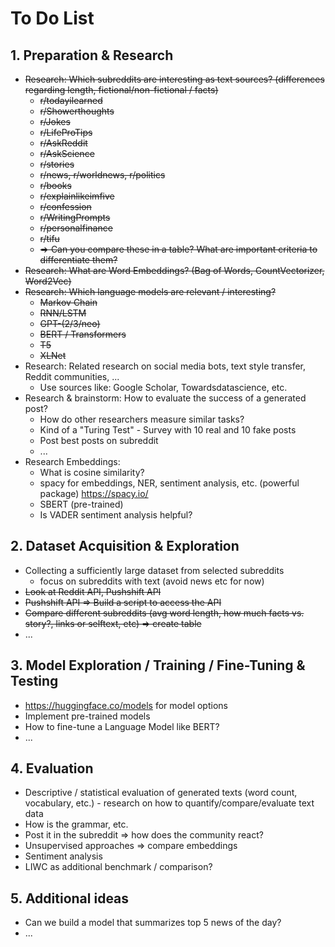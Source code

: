# To Do List

## 1. Preparation & Research

- ~~Research: Which subreddits are interesting as text sources? (differences regarding length, fictional/non-fictional / facts)~~
  - ~~r/todayilearned~~
  - ~~r/Showerthoughts~~
  - ~~r/Jokes~~
  - ~~r/LifeProTips~~
  - ~~r/AskReddit~~
  - ~~r/AskScience~~
  - ~~r/stories~~
  - ~~r/news, r/worldnews, r/politics~~
  - ~~r/books~~
  - ~~r/explainlikeimfive~~
  - ~~r/confession~~
  - ~~r/WritingPrompts~~
  - ~~r/personalfinance~~
  - ~~r/tifu~~
  - ~~=> Can you compare these in a table? What are important criteria to differentiate them?~~
- ~~Research: What are Word Embeddings? (Bag of Words, CountVectorizer, Word2Vec)~~
- ~~Research: Which language models are relevant / interesting?~~
  - ~~Markov Chain~~
  - ~~RNN/LSTM~~
  - ~~GPT-(2/3/neo)~~
  - ~~BERT / Transformers~~
  - ~~T5~~
  - ~~XLNet~~
- Research: Related research on social media bots, text style transfer, Reddit communities, ...
  - Use sources like: Google Scholar, Towardsdatascience, etc.
- Research & brainstorm: How to evaluate the success of a generated post?
  - How do other researchers measure similar tasks?
  - Kind of a "Turing Test" - Survey with 10 real and 10 fake posts
  - Post best posts on subreddit
  - ...
- Research Embeddings:
  - What is cosine similarity?
  - spacy for embeddings, NER, sentiment analysis, etc. (powerful package) https://spacy.io/
  - SBERT (pre-trained)
  - Is VADER sentiment analysis helpful?

## 2. Dataset Acquisition & Exploration

- Collecting a sufficiently large dataset from selected subreddits
  - focus on subreddits with text (avoid news etc for now)
- ~~Look at Reddit API, Pushshift API~~
- ~~Pushshift API => Build a script to access the API~~
- ~~Compare different subreddits (avg word length, how much facts vs. story?, links or selftext, etc) => create table~~
- ...

## 3. Model Exploration / Training / Fine-Tuning & Testing

- https://huggingface.co/models for model options
- Implement pre-trained models
- How to fine-tune a Language Model like BERT?
- ...

## 4. Evaluation

- Descriptive / statistical evaluation of generated texts (word count, vocabulary, etc.) - research on how to quantify/compare/evaluate text data
- How is the grammar, etc.
- Post it in the subreddit => how does the community react?
- Unsupervised approaches => compare embeddings
- Sentiment analysis
- LIWC as additional benchmark / comparison?

## 5. Additional ideas

- Can we build a model that summarizes top 5 news of the day?
- ...
